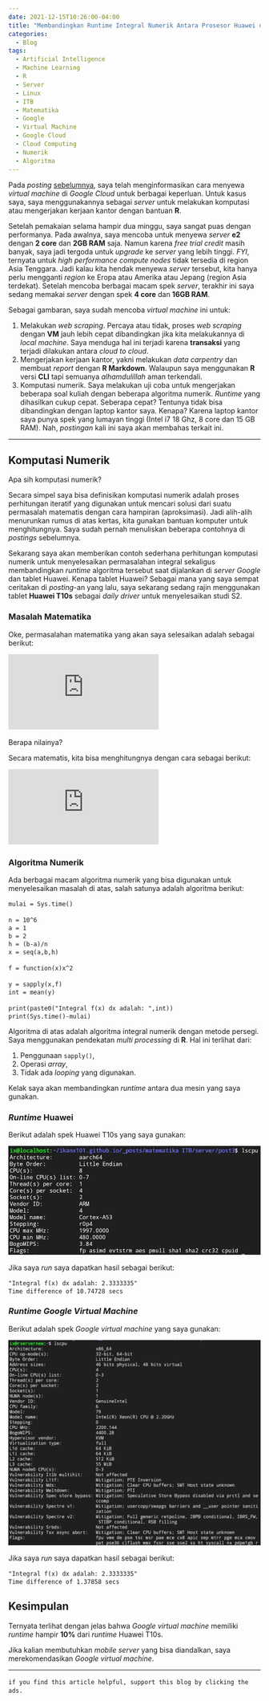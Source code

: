```yaml
---
date: 2021-12-15T10:26:00-04:00
title: "Membandingkan Runtime Integral Numerik Antara Prosesor Huawei dan Google Virtual Machine"
categories:
  - Blog
tags:
  - Artificial Intelligence
  - Machine Learning
  - R
  - Server
  - Linux
  - ITB
  - Matematika
  - Google
  - Virtual Machine
  - Google Cloud
  - Cloud Computing
  - Numerik
  - Algoritma
---
```



Pada *posting* [sebelumnya](https://ikanx101.com/blog/vm-cloud/), saya
telah menginformasikan cara menyewa *virtual machine* di *Google Cloud*
untuk berbagai keperluan. Untuk kasus saya, saya menggunakannya sebagai
*server* untuk melakukan komputasi atau mengerjakan kerjaan kantor
dengan bantuan **R**.

Setelah pemakaian selama hampir dua minggu, saya sangat puas dengan
performanya. Pada awalnya, saya mencoba untuk menyewa *server* **e2**
dengan **2 core** dan **2GB RAM** saja. Namun karena *free trial credit*
masih banyak, saya jadi tergoda untuk *upgrade* ke *server* yang lebih
tinggi. *FYI*, ternyata untuk *high performance compute nodes* tidak
tersedia di region Asia Tenggara. Jadi kalau kita hendak menyewa
*server* tersebut, kita hanya perlu mengganti *region* ke Eropa atau
Amerika atau Jepang (region Asia terdekat). Setelah mencoba berbagai
macam spek *server*, terakhir ini saya sedang memakai *server* dengan
spek **4 core** dan **16GB RAM**.

Sebagai gambaran, saya sudah mencoba *virtual machine* ini untuk:

1.  Melakukan *web scraping*. Percaya atau tidak, proses *web scraping*
    dengan **VM** jauh lebih cepat dibandingkan jika kita melakukannya
    di *local machine*. Saya menduga hal ini terjadi karena
    **transaksi** yang terjadi dilakukan antara *cloud to cloud*.
2.  Mengerjakan kerjaan kantor, yakni melakukan *data carpentry* dan
    membuat *report* dengan **R Markdown**. Walaupun saya menggunakan
    **R** versi **CLI** tapi semuanya *alhamdulillah* aman terkendali.
3.  Komputasi numerik. Saya melakukan uji coba untuk mengerjakan
    beberapa soal kuliah dengan beberapa algoritma numerik. *Runtime*
    yang dihasilkan cukup cepat. Seberapa cepat? Tentunya tidak bisa
    dibandingkan dengan laptop kantor saya. Kenapa? Karena laptop kantor
    saya punya spek yang lumayan tinggi (Intel i7 18 Ghz, 8 core dan 15
    GB RAM). Nah, *postingan* kali ini saya akan membahas terkait ini.

-----

## Komputasi Numerik

Apa sih komputasi numerik?

Secara simpel saya bisa definisikan komputasi numerik adalah proses
perhitungan iteratif yang digunakan untuk mencari solusi dari suatu
permasalah matematis dengan cara hampiran (aproksimasi). Jadi alih-alih
menurunkan rumus di atas kertas, kita gunakan bantuan komputer untuk
menghitungnya. Saya sudah pernah menuliskan beberapa contohnya di
*postings* sebelumnya.

Sekarang saya akan memberikan contoh sederhana perhitungan komputasi
numerik untuk menyelesaikan permasalahan integral sekaligus
membandingkan *runtime* algoritma tersebut saat dijalankan di *server
Google* dan tablet Huawei. Kenapa tablet Huawei? Sebagai mana yang saya
sempat ceritakan di *posting*-an yang lalu, saya sekarang sedang rajin
menggunakan tablet **Huawei T10s** sebagai *daily driver* untuk
menyelesaikan studi S2.

### Masalah Matematika

Oke, permasalahan matematika yang akan saya selesaikan adalah sebagai
berikut:

  
![\\int\_1^2 x^2
dx](https://latex.codecogs.com/png.latex?%5Cint_1%5E2%20x%5E2%20dx
"\\int_1^2 x^2 dx")  

Berapa nilainya?

Secara matematis, kita bisa menghitungnya dengan cara sebagai berikut:

  
![\\int\_1^2 x^2 dx = \\frac{x^3}{3} |\_1^2 = \\frac{2^3}{3} -
\\frac{1^3}{3}
\\simeq 2.3333](https://latex.codecogs.com/png.latex?%5Cint_1%5E2%20x%5E2%20dx%20%3D%20%5Cfrac%7Bx%5E3%7D%7B3%7D%20%7C_1%5E2%20%3D%20%5Cfrac%7B2%5E3%7D%7B3%7D%20-%20%5Cfrac%7B1%5E3%7D%7B3%7D%20%5Csimeq%202.3333
"\\int_1^2 x^2 dx = \\frac{x^3}{3} |_1^2 = \\frac{2^3}{3} - \\frac{1^3}{3} \\simeq 2.3333")  

### Algoritma Numerik

Ada berbagai macam algoritma numerik yang bisa digunakan untuk
menyelesaikan masalah di atas, salah satunya adalah algoritma berikut:

    mulai = Sys.time()
    
    n = 10^6
    a = 1
    b = 2
    h = (b-a)/n
    x = seq(a,b,h)
    
    f = function(x)x^2
    
    y = sapply(x,f)
    int = mean(y)
    
    print(paste0("Integral f(x) dx adalah: ",int))
    print(Sys.time()-mulai)

Algoritma di atas adalah algoritma integral numerik dengan metode
persegi. Saya menggunakan pendekatan *multi processing* di **R**. Hal
ini terlihat dari:

1.  Penggunaan `sapply()`,
2.  Operasi *array*,
3.  Tidak ada *looping* yang digunakan.

Kelak saya akan membandingkan *runtime* antara dua mesin yang saya
gunakan.

### *Runtime* Huawei

Berikut adalah spek Huawei T10s yang saya gunakan:

![](https://raw.githubusercontent.com/ikanx101/ikanx101.github.io/master/_posts/matematika%20ITB/server/post3/huawei.jpg)

Jika saya *run* saya dapatkan hasil sebagai berikut:

    "Integral f(x) dx adalah: 2.3333335"
    Time difference of 10.74728 secs

### *Runtime Google Virtual Machine*

Berikut adalah spek *Google virtual machine* yang saya gunakan:

![](https://raw.githubusercontent.com/ikanx101/ikanx101.github.io/master/_posts/matematika%20ITB/server/post3/google.jpg)

Jika saya *run* saya dapatkan hasil sebagai berikut:

    "Integral f(x) dx adalah: 2.3333335"
    Time difference of 1.37858 secs

## Kesimpulan

Ternyata terlihat dengan jelas bahwa *Google virtual machine* memiliki
*runtime* hampir **10%** dari *runtime* Huawei T10s.

Jika kalian membutuhkan *mobile server* yang bisa diandalkan, saya
merekomendasikan *Google virtual machine*.

-----

`if you find this article helpful, support this blog by clicking the
ads.`
